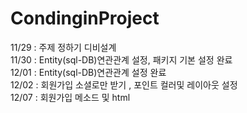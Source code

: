 # CondinginProject
11/29 : 주제 정하기 디비설계<br>
11/30 : Entity(sql-DB)연관관계 설정, 패키지 기본 설정 완료<br>
12/01 : Entity(sql-DB)연관관계 설정 완료<br>
12/02 : 회원가입 소셜로만 받기 , 포인트 컬러및 레이아웃 설정 <br>
12/07 : 회원가입 메소드 및 html <br>
